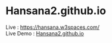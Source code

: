 # Hansana2.github.io

Live : https://hansana.w3spaces.com/ <br>
Live Demo : <a href="https://hansana2.github.io/">Hansana2.github.io</a>
